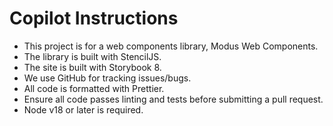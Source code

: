 # Copilot Instructions

- This project is for a web components library, Modus Web Components.
- The library is built with StencilJS.
- The site is built with Storybook 8.
- We use GitHub for tracking issues/bugs.
- All code is formatted with Prettier.
- Ensure all code passes linting and tests before submitting a pull request.
- Node v18 or later is required.
